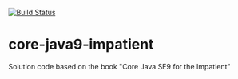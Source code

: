 [![Build Status](https://travis-ci.org/vaskoz/core-java9-impatient.svg?branch=master)](https://travis-ci.org/vaskoz/core-java9-impatient)

# core-java9-impatient
Solution code based on the book "Core Java SE9 for the Impatient"
